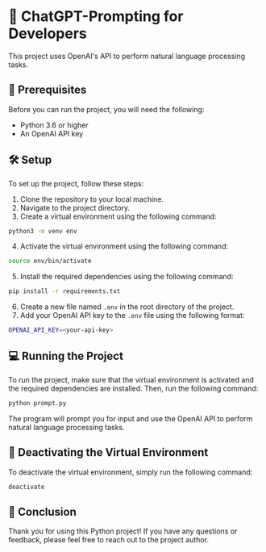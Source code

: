 # 👋 ChatGPT-Prompting for Developers

This project uses OpenAI's API to perform natural language processing tasks. 

## 🚀 Prerequisites

Before you can run the project, you will need the following:

- Python 3.6 or higher
- An OpenAI API key

## 🛠️ Setup

To set up the project, follow these steps:

1. Clone the repository to your local machine.
2. Navigate to the project directory.
3. Create a virtual environment using the following command:

```bash
python3 -m venv env
```

4. Activate the virtual environment using the following command:

```bash
source env/bin/activate
```

5. Install the required dependencies using the following command:

```bash
pip install -r requirements.txt
```

6. Create a new file named `.env` in the root directory of the project.
7. Add your OpenAI API key to the `.env` file using the following format:

```bash
OPENAI_API_KEY=<your-api-key>
```

## 💻 Running the Project

To run the project, make sure that the virtual environment is activated and the required dependencies are installed. Then, run the following command:

```bash
python prompt.py
```

The program will prompt you for input and use the OpenAI API to perform natural language processing tasks. 

## 🛑 Deactivating the Virtual Environment

To deactivate the virtual environment, simply run the following command:

```bash
deactivate
```

## 🎉 Conclusion

Thank you for using this Python project! If you have any questions or feedback, please feel free to reach out to the project author.